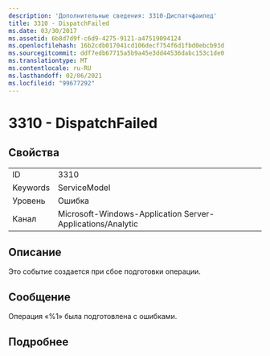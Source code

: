 ```yaml
---
description: 'Дополнительные сведения: 3310-Диспатчфаилед'
title: 3310 - DispatchFailed
ms.date: 03/30/2017
ms.assetid: 6b8d7d9f-c6d9-4275-9121-a47519094124
ms.openlocfilehash: 16b2cdb017041cd106decf754f6d1fbd0ebcb93d
ms.sourcegitcommit: ddf7edb67715a5b9a45e3dd44536dabc153c1de0
ms.translationtype: MT
ms.contentlocale: ru-RU
ms.lasthandoff: 02/06/2021
ms.locfileid: "99677292"
---
```

# <a name="3310---dispatchfailed"></a>3310 - DispatchFailed

## <a name="properties"></a>Свойства  
  
|||  
|-|-|  
|ID|3310|  
|Keywords|ServiceModel|  
|Уровень|Ошибка|  
|Канал|Microsoft-Windows-Application Server-Applications/Analytic|  
  
## <a name="description"></a>Описание  

 Это событие создается при сбое подготовки операции.  
  
## <a name="message"></a>Сообщение  

 Операция «%1» была подготовлена с ошибками.  
  
## <a name="details"></a>Подробнее
